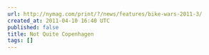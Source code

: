 ```yaml
---
url: http://nymag.com/print/?/news/features/bike-wars-2011-3/
created_at: 2011-04-10 16:40 UTC
published: false
title: Not Quite Copenhagen
tags: []
---
```



